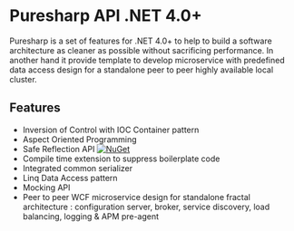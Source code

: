 # Puresharp API .NET 4.0+
Puresharp is a set of features for .NET 4.0+ to help to build a software architecture as cleaner as possible without sacrificing performance. In another hand it provide template to develop microservice with predefined data access design for a standalone peer to peer highly available local cluster.

## Features
- Inversion of Control with IOC Container pattern
- Aspect Oriented Programming
- Safe Reflection API [![NuGet](https://img.shields.io/nuget/v/puresharp.reflection.svg)](https://www.nuget.org/packages/Puresharp.Reflection)
- Compile time extension to suppress boilerplate code
- Integrated common serializer
- Linq Data Access pattern
- Mocking API
- Peer to peer WCF microservice design for standalone fractal architecture : configuration server, broker, service discovery, load balancing, logging & APM pre-agent
